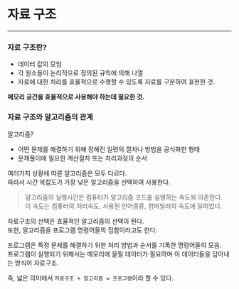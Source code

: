 # 자료 구조

---

### 자료 구조란?
- 데이터 값의 모임
- 각 원소들이 논리적으로 정의된 규칙에 의해 나열
- 자료에 대한 처리를 효율적으로 수행할 수 있도록 자료를 구분하여 표현한 것.

<b>메모리 공간을 효율적으로 사용해야 하는데 필요한 것.</b>

### 자료 구조와 알고리즘의 관계
알고리즘?
- 어떤 문제를 해결하기 위해 정해진 일련의 절차나 방법을 공식화한 형태
- 문제풀이에 필요한 계산절차 또는 처리과정의 순서

여러가지 상황에 따른 알고리즘은 모두 다르다.<br>
따라서 시간 복잡도가 가장 낮은 알고리즘을 선택하여 사용한다.
<blockquote>
알고리즘의 실행시간은 컴퓨터가 알고리즘 코드를 실행하는 속도에 의존한다. <br>
이 속도는 컴퓨터의 처리속도, 사용된 언어종류, 컴파일러의 속도에 달려있다.
</blockquote>

자료구조의 선택은 효율적인 알고리즘의 선택이 된다.<br>
또한, 알고리즘을 프로그램 명령어들의 집합이라고도 한다.

프로그램은 특정 문제를 해결하기 위한 처리 방법과 순서를 기록한 명령어들의 모음.<br>
프로그램이 실행되기 위해서는 메모리에 올릴 데이터가 필요하며 이 데이터들을 담아내는 방식이 자료구조.

즉, 넓은 의미에서 `자료구조 + 알고리즘 = 프로그램`이라 할 수 있다.